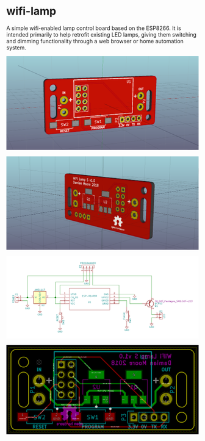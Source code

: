# wifi-lamp

A simple wifi-enabled lamp control board based on the ESP8266. It is intended
primarily to help retrofit existing LED lamps, giving them switching and dimming
functionality through a web browser or home automation system.


![PCB rendering (front)](images/pcb_render_front.png)

![PCB rendering (Back)](images/pcb_render_back.png)

![Schematic](images/schematic.png)

![PCB layers](images/pcb_layers.png)
